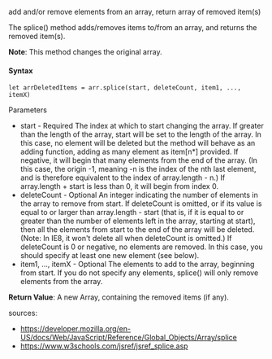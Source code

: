 add and/or remove elements from an array, return array of removed item(s)

The splice() method adds/removes items to/from an array, and returns the removed item(s).

**Note**: This method changes the original array.

#### Syntax 

`let arrDeletedItems = arr.splice(start, deleteCount, item1, ..., itemX)`

Parameters

- start - Required
    The index at which to start changing the array.
    If greater than the length of the array, start will be set to the length of the array. In this case, no element will be deleted but the method will behave as an adding function, adding as many element as item[n*] provided.
    If negative, it will begin that many elements from the end of the array. (In this case, the origin -1, meaning -n is the index of the nth last element, and is therefore equivalent to the index of array.length - n.) If array.length + start is less than 0, it will begin from index 0.
- deleteCount - Optional
    An integer indicating the number of elements in the array to remove from start.
    If deleteCount is omitted, or if its value is equal to or larger than array.length - start (that is, if it is equal to or greater than the number of elements left in the array, starting at start), then all the elements from start to the end of the array will be deleted.
    (Note: In IE8, it won't delete all when deleteCount is omitted.)
    If deleteCount is 0 or negative, no elements are removed. In this case, you should specify at least one new element (see below).
- item1, ..., itemX - Optional
    The elements to add to the array, beginning from start. If you do not specify any elements, splice() will only remove elements from the array.

**Return Value**:	A new Array, containing the removed items (if any).

sources: 
- https://developer.mozilla.org/en-US/docs/Web/JavaScript/Reference/Global_Objects/Array/splice
- https://www.w3schools.com/jsref/jsref_splice.asp
